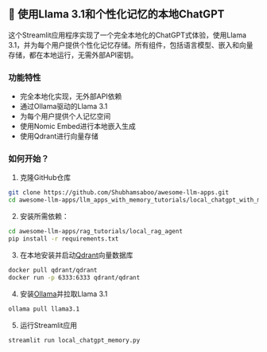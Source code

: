 ## 🧠 使用Llama 3.1和个性化记忆的本地ChatGPT
这个Streamlit应用程序实现了一个完全本地化的ChatGPT式体验，使用Llama 3.1，并为每个用户提供个性化记忆存储。所有组件，包括语言模型、嵌入和向量存储，都在本地运行，无需外部API密钥。

### 功能特性
- 完全本地化实现，无外部API依赖
- 通过Ollama驱动的Llama 3.1
- 为每个用户提供个人记忆空间
- 使用Nomic Embed进行本地嵌入生成
- 使用Qdrant进行向量存储

### 如何开始？

1. 克隆GitHub仓库
```bash
git clone https://github.com/Shubhamsaboo/awesome-llm-apps.git
cd awesome-llm-apps/llm_apps_with_memory_tutorials/local_chatgpt_with_memory
```

2. 安装所需依赖：

```bash
cd awesome-llm-apps/rag_tutorials/local_rag_agent
pip install -r requirements.txt
```

3. 在本地安装并启动[Qdrant](https://qdrant.tech/documentation/guides/installation/)向量数据库

```bash
docker pull qdrant/qdrant
docker run -p 6333:6333 qdrant/qdrant
```

4. 安装[Ollama](https://ollama.com/download)并拉取Llama 3.1
```bash
ollama pull llama3.1
```

5. 运行Streamlit应用
```bash
streamlit run local_chatgpt_memory.py
```